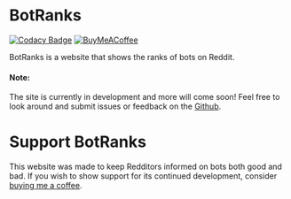 # BotRanks
[![Codacy Badge](https://api.codacy.com/project/badge/Grade/3e36f1f5852b4eb5b7ff1d2b15b9daf0)](https://www.codacy.com/manual/Brandawg93/Botranks?utm_source=github.com&amp;utm_medium=referral&amp;utm_content=Brandawg93/Botranks&amp;utm_campaign=Badge_Grade)
[![BuyMeACoffee](https://img.shields.io/badge/coffee-donate-orange?logo=buy-me-a-coffee&logoColor=yellow)](https://www.buymeacoffee.com/L1FgZTD)

BotRanks is a website that shows the ranks of bots on Reddit.

#### Note:
The site is currently in development and more will come soon! Feel free to look around and submit issues or feedback on the [Github](https://github.com/Brandawg93/Botranks).

# Support BotRanks
This website was made to keep Redditors informed on bots both good and bad. If you wish to show support for its continued development, consider [buying me a coffee](https://www.buymeacoffee.com/L1FgZTD).